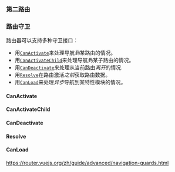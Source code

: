 ### 第二路由

### 路由守卫

路由器可以支持多种守卫接口：

- 用[`CanActivate`](https://angular.cn/api/router/CanActivate)来处理导航*到*某路由的情况。
- 用[`CanActivateChild`](https://angular.cn/api/router/CanActivateChild)来处理导航*到*某子路由的情况。
- 用[`CanDeactivate`](https://angular.cn/api/router/CanDeactivate)来处理从当前路由*离开*的情况.
- 用[`Resolve`](https://angular.cn/api/router/Resolve)在路由激活*之前*获取路由数据。
- 用[`CanLoad`](https://angular.cn/api/router/CanLoad)来处理*异步*导航到某特性模块的情况。

#### CanActivate

#### CanActivateChild

#### CanDeactivate

#### Resolve

#### CanLoad

https://router.vuejs.org/zh/guide/advanced/navigation-guards.html
